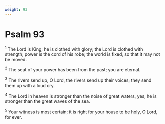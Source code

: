 ```yaml
---
weight: 93
---
```


# Psalm 93

<sup>1</sup> The Lord is King; he is clothed with glory; the Lord is clothed with strength; power is the cord of his robe; the world is fixed, so that it may not be moved. 

<sup>2</sup> The seat of your power has been from the past; you are eternal. 

<sup>3</sup> The rivers send up, O Lord, the rivers send up their voices; they send them up with a loud cry. 

<sup>4</sup> The Lord in heaven is stronger than the noise of great waters, yes, he is stronger than the great waves of the sea. 

<sup>5</sup> Your witness is most certain; it is right for your house to be holy, O Lord, for ever. 



